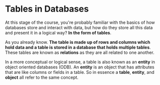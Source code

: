 # **Tables in Databases**

At this stage of the course, you're probably familiar with the basics of how databases store and interact with data, but how do they store all this data and present it in a logical way? **In the form of tables**.

As you already know. **The table is made up of rows and columns which hold data and a table is stored in a database that holds multiple tables**. These tables are known as **relations** as they are all related to one another.

In a more conceptual or logical sense, a table is also known as an **entity** in object oriented databases (ODB). An **entity** is an object that has attributes that are like columns or fields in a table. So in essence a **table**, **entity**, and **object** all refer to the same concept.
